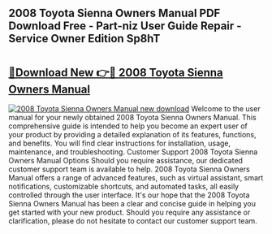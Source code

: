 ## 2008 Toyota Sienna Owners Manual PDF Download Free - Part-niz User Guide Repair - Service Owner Edition Sp8hT

# <h2><a href="http://bc15738.oget.top/?id=2008+Toyota+Sienna+Owners+Manual">🔗Download New 👉🔴 2008 Toyota Sienna Owners Manual</a></h2>

[![2008 Toyota Sienna Owners Manual new download](https://i.imgur.com/5g1atiW.png)](http://bc15738.oget.top/?id=2008+Toyota+Sienna+Owners+Manual)
Welcome to the user manual for your newly obtained 2008 Toyota Sienna Owners Manual. This comprehensive guide is intended to help you become an expert user of your product by providing a detailed explanation of its features, functions, and benefits. You will find clear instructions for installation, usage, maintenance, and troubleshooting. Customer Support 2008 Toyota Sienna Owners Manual Options Should you require assistance, our dedicated customer support team is available to help. 2008 Toyota Sienna Owners Manual offers a range of advanced features, such as virtual assistant, smart notifications, customizable shortcuts, and automated tasks, all easily controlled through the user interface. It's our hope that the 2008 Toyota Sienna Owners Manual has been a clear and concise guide in helping you get started with your new product. Should you require any assistance or clarification, please do not hesitate to contact our customer support team.
